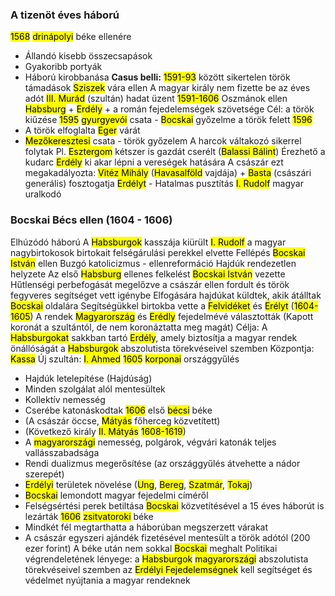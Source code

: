 ### A tizenöt éves háború
<mark class="hltr-orange">1568</mark> <mark class="hltr-green">drinápolyi</mark> béke ellenére
- Állandó kisebb összecsapások
- Gyakoribb portyák
- Háború kirobbanása
**Casus belli:** <mark class="hltr-orange">1591-93</mark> között sikertelen török támadások <mark class="hltr-green">Sziszek</mark> vára ellen
A magyar király nem fizette be az éves adót
<mark class="hltr-cyan">III. Murád</mark> (szultán) hadat üzent
<mark class="hltr-orange">1591-1606</mark>
Oszmánok ellen <mark class="hltr-cyan">Habsburg</mark> + <mark class="hltr-green">Erdély</mark> + a román fejedelemségek szövetsége
Cél: a török kiűzése
<mark class="hltr-orange">1595</mark> <mark class="hltr-green">gyurgyevói</mark> csata - <mark class="hltr-cyan">Bocskai</mark> győzelme a török felett
<mark class="hltr-orange">1596</mark> 
- A török elfoglalta <mark class="hltr-green">Eger</mark> várát
- <mark class="hltr-green">Mezőkeresztesi</mark> csata - török győzelem
A harcok váltakozó sikerrel folytak
Pl. <mark class="hltr-green">Esztergom</mark> kétszer is gazdát cserélt (<mark class="hltr-cyan">Balassi Bálint</mark>)
Érezhető a kudarc
<mark class="hltr-green">Erdély</mark> ki akar lépni a vereségek hatására
A császár ezt megakadályozta: <mark class="hltr-cyan">Vitéz Mihály</mark> (<mark class="hltr-green">Havasalföld</mark> vajdája) + <mark class="hltr-cyan">Basta</mark> (császári generális) fosztogatja <mark class="hltr-green">Erdélyt</mark> - Hatalmas pusztítás
<mark class="hltr-cyan">I. Rudolf</mark> magyar uralkodó

### Bocskai Bécs ellen (1604 - 1606)
Elhúzódó háború
A <mark class="hltr-cyan">Habsburgok</mark> kasszája kiürült
<mark class="hltr-cyan">I. Rudolf</mark> a magyar nagybirtokosok birtokait felségárulási perekkel elvette
Fellépés <mark class="hltr-cyan">Bocskai István</mark> ellen
Buzgó katolicizmus - ellenreformáció
Hajdúk rendezetlen helyzete
Az első <mark class="hltr-cyan">Habsburg</mark> ellenes felkelést <mark class="hltr-cyan">Bocskai István</mark> vezette
Hűtlenségi perbefogását megelőzve a császár ellen fordult és török fegyveres segítséget vett igénybe
Elfogására hajdúkat küldtek, akik átálltak <mark class="hltr-cyan">Bocskai</mark> oldalára
Segítségükkel birtokba vette a <mark class="hltr-green">Felvidéket</mark> és <mark class="hltr-green">Erélyt</mark> (<mark class="hltr-orange">1604-1605</mark>)
A rendek <mark class="hltr-green">Magyarország</mark> és <mark class="hltr-green">Erédly</mark> fejedelmévé választották
(Kapott koronát a szultántól, de nem koronáztatta meg magát)
Célja: A <mark class="hltr-cyan">Habsburgokat</mark> sakkban tartó <mark class="hltr-green">Erdély</mark>, amely biztosítja a magyar rendek önállóságát a <mark class="hltr-cyan">Habsburgok</mark> abszolutista törekvéseivel szemben
Központja: <mark class="hltr-green">Kassa</mark>
Új szultán: <mark class="hltr-cyan">I. Ahmed</mark>
<mark class="hltr-orange">1605</mark> <mark class="hltr-green">korponai</mark> országgyűlés
- Hajdúk letelepítése (Hajdúság)
- Minden szolgálat alól mentesültek
- Kollektív nemesség
- Cserébe katonáskodtak
<mark class="hltr-orange">1606</mark> első <mark class="hltr-green">bécsi</mark> béke
- (A császár öccse, <mark class="hltr-cyan">Mátyás</mark> főherceg közvetített)
- (Következő király <mark class="hltr-cyan">II. Mátyás</mark> <mark class="hltr-orange">1608-1619</mark>)
- A <mark class="hltr-green">magyarországi</mark> nemesség, polgárok, végvári katonák teljes vallásszabadsága
- Rendi dualizmus megerősítése (az országgyűlés átvehette a nádor szerepét)
- <mark class="hltr-green">Erdélyi</mark> területek növelése (<mark class="hltr-green">Ung</mark>, <mark class="hltr-green">Bereg</mark>, <mark class="hltr-green">Szatmár</mark>, <mark class="hltr-green">Tokaj</mark>)
- <mark class="hltr-cyan">Bocskai</mark> lemondott magyar fejedelmi címéről
- Felségsértési perek betiltása
<mark class="hltr-cyan">Bocskai</mark> közvetítésével a 15 éves háborút is lezárták
<mark class="hltr-orange">1606</mark> <mark class="hltr-green">zsitvatoroki</mark> béke
- Mindkét fél megtarthatta a háborúban megszerzett várakat
- A császár egyszeri ajándék fizetésével mentesült a török adótól (200 ezer forint)
A béke után nem sokkal <mark class="hltr-cyan">Bocskai</mark> meghalt
Politikai végrendeletének lényege: a <mark class="hltr-cyan">Habsburgok</mark> <mark class="hltr-green">magyarországi</mark> abszolutista törekvéseivel szemben az <mark class="hltr-green">Erdélyi Fejedelemségnek</mark> kell segítséget és védelmet nyújtania a magyar rendeknek
